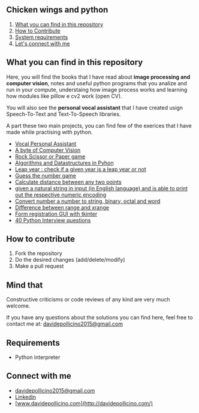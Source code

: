 
## Chicken wings and python

1. [What you can find in this repository](#What-you-can-find-in-this-repository)
2. [How to Contribute](#How-to-contribute)
3. [System requirements](#Requirements)
4. [Let's connect with me](#Connect-with-me)



## What you can find in this repository

Here, you will find the books that I have read about **image processing and computer vision**, notes and useful python programs that you analize and run in your compute, understaing how image process works and learning how modules like pillow e cv2 work (open CV).

You will also see the **personal vocal assistant** that I have created usign Speech-To-Text and Text-To-Speech libraries. 

A part these two main projects, you can find few of the exerices that I have made while practising with python. 

* [Vocal Personal Assistant](personal-assistant/README.md)
* [A byte of Computer Vision](computer-vision/README.md)
* [Rock Scissor or Paper game](rock_scissor_paper/rock_scissor_paper.py)
* [Algorithms and Datastructures in Pyhon](algorithm_and_datastructure/)
* [Leap year : check if a given year is a leap year or not](LeapYear/leapYear.py)
* [Guess the number game](guess_the_number/guessTheNumber.py)
* [Calculate distance between any two points](distance/points.py)
*  [given a natural string in input (in English language) and is able to print out the respective numeric encoding](DPOneySolution.py)
* [Convert number a number to string, binary, octal and word](number_converter/number_converter.py)
* [Difference between range and xrange](xrange_or_range/xrange_or_range.py)
* [Form registration GUI with tkinter](form_registration_GUI/first_GUI.py)
* [40 Python Interview questions](https://www.guru99.com/python-interview-questions-answers.html)


## How to contribute
1. Fork the repository
2. Do the desired changes (add/delete/modify)
3. Make a pull request

## Mind that
Constructive criticisms or code reviews of any kind are very much welcome.

If you have any questions about the solutions you can find here, feel free to contact me at: [davidepollicino2015@gmail.com](mailto:davidepollicino2015@gmail.com?subject=[GitHub]%ChickenWingsAndPythonRepo)

## Requirements

* Python interpreter


## Connect with me

* [davidepollicino2015@gmail.com](mailto:davidepollicino2015@gmail.com?subject=[GitHub]%20CompetitiveProgrammigGuide)
* [Linkedin](https://www.linkedin.com/in/davidepollicino7/)
* [www.davidepollicino.com](http://davidepollicino.com/)
